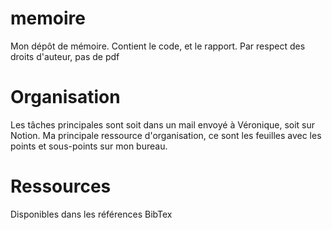 # memoire
Mon dépôt de mémoire. Contient le code, et le rapport. Par respect des droits d'auteur, pas de pdf

# Organisation
Les tâches principales sont soit dans un mail envoyé à Véronique, soit sur Notion.
Ma principale ressource d'organisation, ce sont les feuilles avec les points et sous-points sur mon bureau.

# Ressources
Disponibles dans les références BibTex
